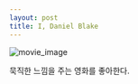 ```yaml
---
layout: post
title: I, Daniel Blake
---
```


![movie_image](https://cloud.githubusercontent.com/assets/28190183/25555378/4a526284-2d20-11e7-9f1d-8355d8a85d2d.jpg)

묵직한 느낌을 주는 영화를 좋아한다.
